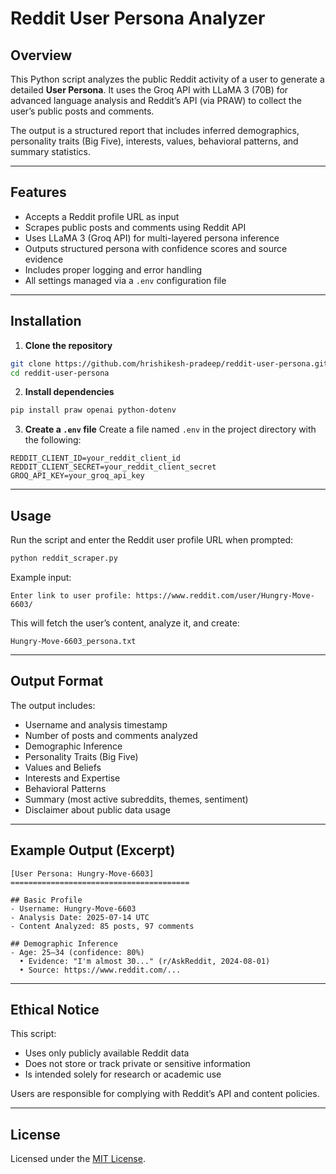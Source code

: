 # Reddit User Persona Analyzer

## Overview

This Python script analyzes the public Reddit activity of a user to generate a detailed **User Persona**. It uses the Groq API with LLaMA 3 (70B) for advanced language analysis and Reddit’s API (via PRAW) to collect the user’s public posts and comments.

The output is a structured report that includes inferred demographics, personality traits (Big Five), interests, values, behavioral patterns, and summary statistics.

---

## Features

- Accepts a Reddit profile URL as input
- Scrapes public posts and comments using Reddit API
- Uses LLaMA 3 (Groq API) for multi-layered persona inference
- Outputs structured persona with confidence scores and source evidence
- Includes proper logging and error handling
- All settings managed via a `.env` configuration file

---

## Installation

1. **Clone the repository**
```bash
git clone https://github.com/hrishikesh-pradeep/reddit-user-persona.git
cd reddit-user-persona
```

2. **Install dependencies**
```bash
pip install praw openai python-dotenv
```

3. **Create a `.env` file**
Create a file named `.env` in the project directory with the following:
```env
REDDIT_CLIENT_ID=your_reddit_client_id
REDDIT_CLIENT_SECRET=your_reddit_client_secret
GROQ_API_KEY=your_groq_api_key
```

---

## Usage

Run the script and enter the Reddit user profile URL when prompted:

```bash
python reddit_scraper.py
```

Example input:
```
Enter link to user profile: https://www.reddit.com/user/Hungry-Move-6603/
```

This will fetch the user’s content, analyze it, and create:
```
Hungry-Move-6603_persona.txt
```

---

## Output Format

The output includes:

- Username and analysis timestamp
- Number of posts and comments analyzed
- Demographic Inference
- Personality Traits (Big Five)
- Values and Beliefs
- Interests and Expertise
- Behavioral Patterns
- Summary (most active subreddits, themes, sentiment)
- Disclaimer about public data usage

---

## Example Output (Excerpt)

```
[User Persona: Hungry-Move-6603]
========================================

## Basic Profile
- Username: Hungry-Move-6603
- Analysis Date: 2025-07-14 UTC
- Content Analyzed: 85 posts, 97 comments

## Demographic Inference
- Age: 25–34 (confidence: 80%)
  • Evidence: "I'm almost 30..." (r/AskReddit, 2024-08-01)
  • Source: https://www.reddit.com/...
```

---

## Ethical Notice

This script:
- Uses only publicly available Reddit data
- Does not store or track private or sensitive information
- Is intended solely for research or academic use

Users are responsible for complying with Reddit’s API and content policies.

---

## License

Licensed under the [MIT License](LICENSE).